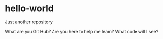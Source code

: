 # hello-world
Just another repository

What are you Git Hub?
Are you here to help me learn?
What code will I see?
